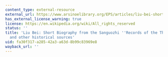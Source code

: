 ```yaml
---
content_type: external-resource
external_url: https://www.arsinoelibrary.org/EPS/articles/liu-bei-short-biography-from-the-sanguozhi-records-of-the-three-kingdoms-and-other-historical-sources/
has_external_license_warning: true
license: https://en.wikipedia.org/wiki/All_rights_reserved
status: ''
title: 'Liu Bei: Short Biography from the Sanguozhi ''Records of the Three Kingdoms''
  and other historical sources'
uid: fa30f317-a285-42a3-a63d-8b99c83969e8
wayback_url: ''
---
```

